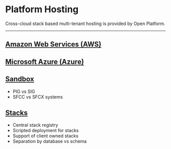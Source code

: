 Platform Hosting
===============

Cross-cloud stack based multi-tenant hosting is provided by Open Platform.

---

## [Amazon Web Services (AWS)](AWS/Readme.md)

## [Microsoft Azure (Azure)](Azure/Readme.md)

## [Sandbox](Sandbox/Readme.md)

* PIG vs SIG
* SFCC vs SFCX systems

## [Stacks](Stacks/Readme.md)

* Central stack registry
* Scripted deployment for stacks
* Support of client owned stacks
* Separation by database vs schema
